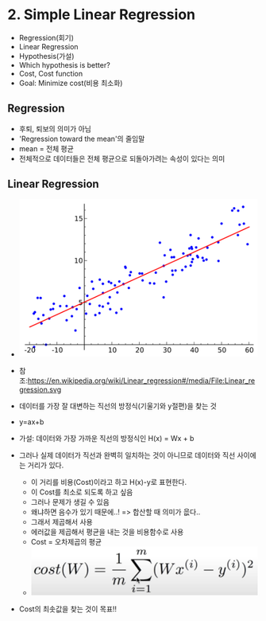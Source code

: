 # 2. Simple Linear Regression

- Regression(회기)
- Linear Regression
- Hypothesis(가설)
- Which hypothesis is better?
- Cost, Cost function
- Goal: Minimize cost(비용 최소화)

## Regression

- 후퇴, 퇴보의 의미가 아님
- 'Regression toward the mean'의 줄임말
- mean = 전체 평균
- 전체적으로 데이터들은 전체 평균으로 되돌아가려는 속성이 있다는 의미

## Linear Regression

- ![](pic/linearRg.png)
- 참조:https://en.wikipedia.org/wiki/Linear_regression#/media/File:Linear_regression.svg
- 데이터를 가장 잘 대변하는 직선의 방정식(기울기와 y절편)을 찾는 것
- y=ax+b

- 가설: 데이터와 가장 가까운 직선의 방정식인 H(x) = Wx + b
- 그러나 실제 데이터가 직선과 완벽히 일치하는 것이 아니므로 데이터와 직선 사이에는 거리가 있다.
  - 이 거리를 비용(Cost)이라고 하고 H(x)-y로 표현한다.
  - 이 Cost를 최소로 되도록 하고 싶음
  - 그러나 문제가 생길 수 있음
  - 왜냐하면 음수가 있기 때문에..! => 합산할 때 의미가 읎다..
  - 그래서 제곱해서 사용
  - 에러값을 제곱해서 평균을 내는 것을 비용함수로 사용
  - Cost = 오차제곱의 평균
  - ![](pic/Rgcost.jpg)

- Cost의 최솟값을 찾는 것이 목표!!